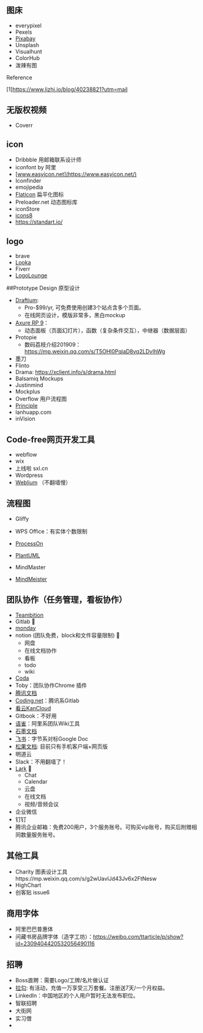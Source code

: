 ## 图床

- everypixel
- Pexels
- [Pixabay](https://pixabay.com/)
- Unsplash
- Visualhunt
- ColorHub
- 泼辣有图

Reference 

[1]https://www.lizhi.io/blog/40238821?utm=mail

## 无版权视频

- Coverr

## icon

- Dribbble 用邮箱联系设计师
- iconfont by 阿里
- [www.easyicon.net](https://www.easyicon.net/)
- Iconfinder
- emojipedia
- [Flaticon](https://www.flaticon.com/) 扁平化图标
- Preloader.net 动态图标库
- iconStore
- [icons8](https://icons8.com/)
- https://standart.io/

## logo 

- brave
- [Looka](looka.com)
- Fiverr
- [LogoLounge](https://www.logolounge.com/)

##Prototype Design 原型设计 

- [Draftium](app.draftium.com): 
  - Pro-$99/yr, 可免费使用创建3个站点含多个页面。
  - 在线网页设计，模版非常多，黑白mockup
- [Axure RP 9](https://www.axure.com/)：
  - 动态面板（页面幻灯片），函数（复杂条件交互），中继器（数据层面）
- Protopie
  - 数码荔枝介绍201909：https://mp.weixin.qq.com/s/T5OHl0PqjaD8vq2LDvIhWg
- 墨刀
- Flinto
- Drama: https://xclient.info/s/drama.html
- Balsamiq Mockups
- Justinmind
- Mockplus
- Overflow 用户流程图
- [Principle](https://principleformac.com/index.html)
- lanhuapp.com
- inVision

## Code-free网页开发工具

- webflow
- wix
- 上线啦 sxl.cn
- Wordpress 
- [Weblium](https://app.weblium.com/?utm_source=eSputnik-trigger&utm_medium=email&utm_campaign=Welcome_letter._DIY) （不翻墙慢）

## 流程图 

- Gliffy 

- WPS Office：有实体个数限制

- [ProcessOn](www.processon.com)

- [PlantUML](http://plantuml.com/zh/)

- MindMaster

- [MindMeister](https://www.mindmeister.com/zh)

  

## 团队协作（任务管理，看板协作）

- [Teambition](https://www.teambition.com/)
- Gitlab 🌟
- [monday](https://www.monday.com)
- notion (团队免费，block和文件容量限制) 🌟
  - 网盘
  - 在线文档协作
  - 看板
  - todo
  - wiki
- [Coda](https://coda.io/welcome)
- Toby：团队协作Chrome 插件
- [腾讯文档](https://docs.qq.com)
- [Coding.net](https://mykg.coding.net/user)：腾讯系Gitlab
- [看云KanCloud](https://www.kancloud.cn/)
- Gitbook：不好用
- [语雀](https://www.yuque.com/)：阿里系团队Wiki工具
- [石墨文档](https://shimo.im/welcome?source=baidu&plan=P品牌词&unit=A石墨&keyword=石墨文档&device=pc)
- [飞书](feishu.cn)：字节系对标Google Doc
- [松果文档](www.sg.work): 目前只有手机客户端+网页版
- 明道云
- Slack：不用翻墙了！
- [Lark](https://www.larksuite.com/) 🌟
  - Chat
  - Calendar
  - 云盘
  - 在线文档
  - 视频/音频会议
- 企业微信
- 钉钉
- 腾讯企业邮箱：免费200用户，3个服务账号。可购买vip账号，购买后附赠相同数量服务账号。



## 其他工具

- Charity 图表设计工具https://mp.weixin.qq.com/s/g2wUavlJd43Jv6x2FtNesw
- HighChart
- 创客贴 issue6

## 商用字体

* 阿里巴巴普惠体
* 问藏书房品牌字体（造字工坊）：https://weibo.com/ttarticle/p/show?id=2309404420532056490116

## 招聘

- Boss直聘：需要Logo/工牌/名片做认证
- [拉勾](www.lagou.com): 有活动，充值一万享受三万套餐。注册送7天/一个月权益。
- LinkedIn：中国地区的个人用户暂时无法发布职位。
- 智联招聘
- 大街网
- 实习僧
- 


